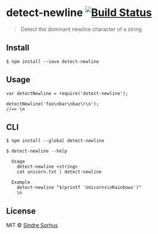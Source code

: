 detect-newline [![Build Status](https://travis-ci.org/sindresorhus/detect-newline.svg?branch=master)](https://travis-ci.org/sindresorhus/detect-newline)
========================================================================================================================================================

> Detect the dominant newline character of a string

Install
-------

    $ npm install --save detect-newline

Usage
-----

    var detectNewline = require('detect-newline');

    detectNewline('foo\nbar\nbaz\r\n');
    //=> \n

CLI
---

    $ npm install --global detect-newline

    $ detect-newline --help

      Usage
        detect-newline <string>
        cat unicorn.txt | detect-newline

      Example
        detect-newline "$(printf 'Unicorns\nRainbows')"
        \n

License
-------

MIT © [Sindre Sorhus](http://sindresorhus.com)
